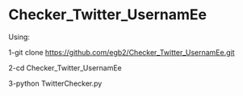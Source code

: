 # Checker_Twitter_UsernamEe
Using:

1-git clone https://github.com/egb2/Checker_Twitter_UsernamEe.git

2-cd Checker_Twitter_UsernamEe

3-python TwitterChecker.py



